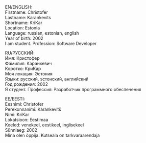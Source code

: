 EN/ENGLISH:<br>
Firstname: Christofer<br>
Lastname: Karankevits<br>
Shortname: KriKar<br>
Location: Estonia<br>
Language: russian, estonian, english<br>
Year of birth: 2002<br>
I am student. Profession: Software Developer<br>

RU/РУССКИЙ:<br>
Имя: Кристофер<br>
Фамилия: Каранкевич<br>
Коротко: КриКар<br>
Моя локация: Эстония<br>
Языки: русский, эстонский, английский<br>
Год рождения: 2002<br>
Я студент. Профессия: Разработчик программного обеспечения<br>

EE/EESTI:<br>
Eesnimi: Christofer<br>
Perekonnanimi: Karankevitš<br>
Nimi: KriKar<br>
Lokatsioon: Eestimaa<br>
Keeled: venekeel, eestikeel, inglisekeel<br>
Sünniaeg: 2002<br>
Mina olen õppija. Kutseala on tarkvaraarendaja<br>

